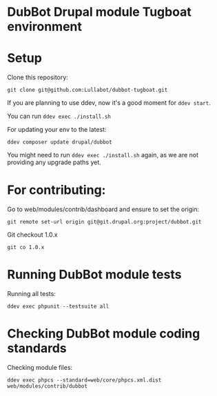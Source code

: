 DubBot Drupal module Tugboat environment
==

Setup
====


Clone this repository:

```
git clone git@github.com:Lullabot/dubbot-tugboat.git
```
If you are planning to use ddev, now it's a good moment for ```ddev start```.

You can run ```ddev exec ./install.sh```

For updating your env to the latest:

```
ddev composer update drupal/dubbot
```

You might need to run ```ddev exec ./install.sh``` again, as we are not providing
any upgrade paths yet.

For contributing:
====

Go to web/modules/contrib/dashboard and ensure to set the origin:

```
git remote set-url origin git@git.drupal.org:project/dubbot.git
```

Git checkout 1.0.x

```
git co 1.0.x
```

Running DubBot module tests
====

Running all tests:

```
ddev exec phpunit --testsuite all
```

Checking DubBot module coding standards
====

Checking module files:

```
ddev exec phpcs --standard=web/core/phpcs.xml.dist web/modules/contrib/dubbot
```
